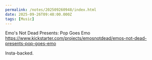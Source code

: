 ```yaml
---
permalink: /notes/202509260948/index.html
date: 2025-09-26T09:48:00.000Z
tags: [Music]
---
```


Emo's Not Dead Presents: Pop Goes Emo https://www.kickstarter.com/projects/emosnotdead/emos-not-dead-presents-pop-goes-emo

Insta-backed.